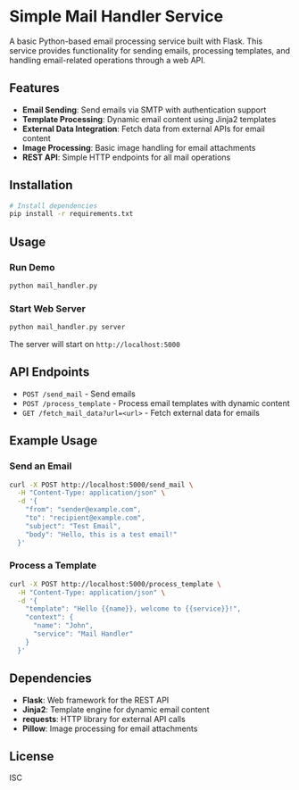 # Simple Mail Handler Service

A basic Python-based email processing service built with Flask. This service provides functionality for sending emails, processing templates, and handling email-related operations through a web API.

## Features

- **Email Sending**: Send emails via SMTP with authentication support
- **Template Processing**: Dynamic email content using Jinja2 templates
- **External Data Integration**: Fetch data from external APIs for email content
- **Image Processing**: Basic image handling for email attachments
- **REST API**: Simple HTTP endpoints for all mail operations

## Installation

```bash
# Install dependencies
pip install -r requirements.txt
```

## Usage

### Run Demo
```bash
python mail_handler.py
```

### Start Web Server
```bash
python mail_handler.py server
```

The server will start on `http://localhost:5000`

## API Endpoints

- `POST /send_mail` - Send emails
- `POST /process_template` - Process email templates with dynamic content
- `GET /fetch_mail_data?url=<url>` - Fetch external data for emails

## Example Usage

### Send an Email
```bash
curl -X POST http://localhost:5000/send_mail \
  -H "Content-Type: application/json" \
  -d '{
    "from": "sender@example.com",
    "to": "recipient@example.com", 
    "subject": "Test Email",
    "body": "Hello, this is a test email!"
  }'
```

### Process a Template
```bash
curl -X POST http://localhost:5000/process_template \
  -H "Content-Type: application/json" \
  -d '{
    "template": "Hello {{name}}, welcome to {{service}}!",
    "context": {
      "name": "John",
      "service": "Mail Handler"
    }
  }'
```

## Dependencies

- **Flask**: Web framework for the REST API
- **Jinja2**: Template engine for dynamic email content
- **requests**: HTTP library for external API calls
- **Pillow**: Image processing for email attachments

## License

ISC